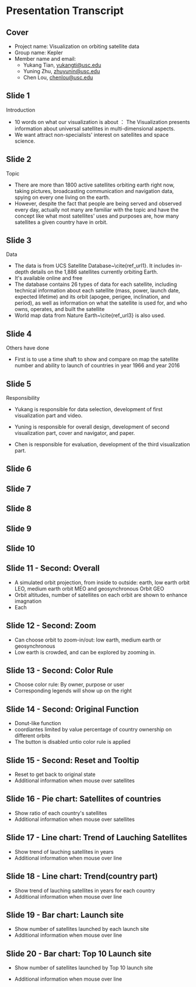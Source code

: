 # Presentation Transcript

## Cover
- Project name: Visualization on orbiting satellite data
- Group name: Kepler
- Member name and email:
    - Yukang Tian, yukangti@usc.edu
    - Yuning Zhu, zhuyunin@usc.edu
    - Chen Lou, chenlou@usc.edu
## Slide 1
Introduction
- 10 words on what our visualization is about ： The Visualization presents information about universal satellites in multi-dimensional aspects.
- We want attract non-specialists' interest on satellites and space science.
## Slide 2
Topic
- There are more than 1800 active satellites orbiting earth right now, taking pictures, broadcasting communication and navigation data, spying on every one living on the earth.  
- However, despite the fact that people are being served and observed every day, actually not many are familiar with the topic and have the concept like what most satellites' uses and purposes are, how many satellites a given country have in orbit.
## Slide 3
Data
- The data is from UCS Satellite Database~\cite{ref_url1}.  It includes in-depth details on the 1,886 satellites currently orbiting Earth. 
- It's available online and free
- The database contains 26 types of data for each satellite, including technical information about each satellite (mass, power, launch date, expected lifetime) and its orbit (apogee, perigee, inclination, and period), as well as information on what the satellite is used for, and who owns, operates, and built the satellite
- World map data from Nature Earth~\cite{ref_url3} is also used.

## Slide 4
Others have done
- First is to use a time shaft to show and compare  on map the satellite number and ability to launch of countries in year 1966 and year 2016

## Slide 5
Responsibility
- Yukang is responsible for data selection, development of first visualization part and video.

- Yuning is responsible for overall design, development of second visualization part, cover and navigator, and paper.

- Chen is responsible for evaluation, development of the third visualization part.



## Slide 6

## Slide 7

## Slide 8

## Slide 9

## Slide 10




## Slide 11 - Second: Overall
- A simulated orbit projection, from inside to outside: earth, low earth orbit LEO, medium earth orbit MEO and geosynchronous Orbit GEO
- Orbit altitudes, number of satellites on each orbit are shown to enhance imagnation
- Each 


## Slide 12 - Second: Zoom
- Can choose orbit to zoom-in/out: low earth, medium earth or geosynchronous
- Low earth is crowded, and can be explored by zooming in.

## Slide 13 - Second: Color Rule
- Choose color rule: By owner, purpose or user
- Corresponding legends will show up on the right

## Slide 14 - Second: Original Function
- Donut-like function
- coordiantes limited by value percentage of country ownership on different orbits
- The button is disabled untio color rule is applied

## Slide 15 - Second: Reset and Tooltip
- Reset to get back to original state
- Additional information when mouse over satellites


## Slide 16 - Pie chart: Satellites of countries

- Show ratio of each country's satellites
- Additional information when mouse over satellites

## Slide 17 - Line chart: Trend of Lauching Satellites

- Show trend of lauching satellites in years
- Additional information when mouse over line 

## Slide 18 - Line chart: Trend(country part)

- Show trend of lauching satellites in years for each country
- Additional information when mouse over line 

## Slide 19 - Bar chart: Launch site

- Show number of satellites launched by each launch site
- Additional information when mouse over line 

## Slide 20 - Bar chart: Top 10 Launch site

- Show number of satellites launched by Top 10  launch site 

- Additional information when mouse over line 

  ​